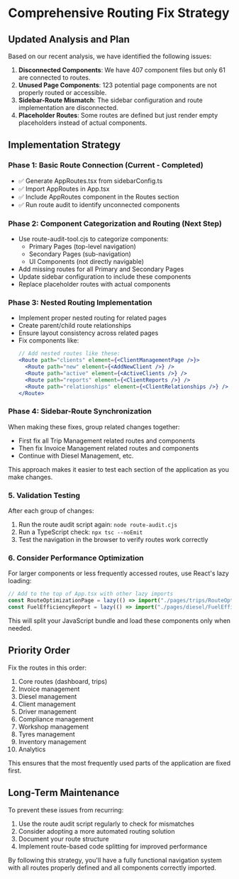 # Comprehensive Routing Fix Strategy

## Updated Analysis and Plan

Based on our recent analysis, we have identified the following issues:

1. **Disconnected Components**: We have 407 component files but only 61 are connected to routes.
2. **Unused Page Components**: 123 potential page components are not properly routed or accessible.
3. **Sidebar-Route Mismatch**: The sidebar configuration and route implementation are disconnected.
4. **Placeholder Routes**: Some routes are defined but just render empty placeholders instead of actual components.

## Implementation Strategy

### Phase 1: Basic Route Connection (Current - Completed)
- ✅ Generate AppRoutes.tsx from sidebarConfig.ts
- ✅ Import AppRoutes in App.tsx
- ✅ Include AppRoutes component in the Routes section
- ✅ Run route audit to identify unconnected components

### Phase 2: Component Categorization and Routing (Next Step)
- Use route-audit-tool.cjs to categorize components:
  - Primary Pages (top-level navigation)
  - Secondary Pages (sub-navigation)
  - UI Components (not directly navigable)
- Add missing routes for all Primary and Secondary Pages
- Update sidebar configuration to include these components
- Replace placeholder routes with actual components

### Phase 3: Nested Routing Implementation
- Implement proper nested routing for related pages
- Create parent/child route relationships
- Ensure layout consistency across related pages
- Fix components like:
  ```jsx
  // Add nested routes like these:
  <Route path="clients" element={<ClientManagementPage />}>
    <Route path="new" element={<AddNewClient />} />
    <Route path="active" element={<ActiveClients />} />
    <Route path="reports" element={<ClientReports />} />
    <Route path="relationships" element={<ClientRelationships />} />
  </Route>
  ```

### Phase 4: Sidebar-Route Synchronization

When making these fixes, group related changes together:

- First fix all Trip Management related routes and components
- Then fix Invoice Management related routes and components
- Continue with Diesel Management, etc.

This approach makes it easier to test each section of the application as you make changes.

### 5. Validation Testing

After each group of changes:

1. Run the route audit script again: `node route-audit.cjs`
2. Run a TypeScript check: `npx tsc --noEmit`
3. Test the navigation in the browser to verify routes work correctly

### 6. Consider Performance Optimization

For larger components or less frequently accessed routes, use React's lazy loading:

```jsx
// Add to the top of App.tsx with other lazy imports
const RouteOptimizationPage = lazy(() => import("./pages/trips/RouteOptimizationPage"));
const FuelEfficiencyReport = lazy(() => import("./pages/diesel/FuelEfficiencyReport"));
```

This will split your JavaScript bundle and load these components only when needed.

## Priority Order

Fix the routes in this order:

1. Core routes (dashboard, trips)
2. Invoice management
3. Diesel management
4. Client management
5. Driver management
6. Compliance management
7. Workshop management
8. Tyres management
9. Inventory management
10. Analytics

This ensures that the most frequently used parts of the application are fixed first.

## Long-Term Maintenance

To prevent these issues from recurring:

1. Use the route audit script regularly to check for mismatches
2. Consider adopting a more automated routing solution
3. Document your route structure
4. Implement route-based code splitting for improved performance

By following this strategy, you'll have a fully functional navigation system with all routes properly defined and all components correctly imported.
